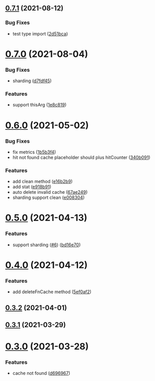 ## [0.7.1](https://github.com/zcong1993/node-redis-cache/compare/v0.7.0...v0.7.1) (2021-08-12)


### Bug Fixes

* test type import ([2d51bca](https://github.com/zcong1993/node-redis-cache/commit/2d51bca04e735d73494e4245a9149e43a1d29241))



# [0.7.0](https://github.com/zcong1993/node-redis-cache/compare/v0.6.0...v0.7.0) (2021-08-04)

### Bug Fixes

- sharding ([d7fdf45](https://github.com/zcong1993/node-redis-cache/commit/d7fdf45eb1da4ec9ba68a84f6ae52e6cb288b7ff))

### Features

- support thisArg ([1e8c819](https://github.com/zcong1993/node-redis-cache/commit/1e8c819847c940e677f7dfc36131fa560565f314))

# [0.6.0](https://github.com/zcong1993/node-redis-cache/compare/v0.5.0...v0.6.0) (2021-05-02)

### Bug Fixes

- fix metrics ([1b5b3f4](https://github.com/zcong1993/node-redis-cache/commit/1b5b3f4f2a826b86527736c24d95273a48630e6e))
- hit not found cache placeholder should plus hitCounter ([340b091](https://github.com/zcong1993/node-redis-cache/commit/340b091637ae0e9c37e00aa5f3780ab9a21a3e0d))

### Features

- add clean method ([e16b2b9](https://github.com/zcong1993/node-redis-cache/commit/e16b2b938cdf5b1c7abb57338ff5580dfc6fe8fd))
- add stat ([e918b91](https://github.com/zcong1993/node-redis-cache/commit/e918b919ed521f66362abdf10e58e24bf118092d))
- auto delete invalid cache ([67ae249](https://github.com/zcong1993/node-redis-cache/commit/67ae249f1f4fdd9433655e517979007bde06b417))
- sharding support clean ([e008304](https://github.com/zcong1993/node-redis-cache/commit/e0083048e784d2456eedcc4fafcb191d215b85e0))

# [0.5.0](https://github.com/zcong1993/node-redis-cache/compare/v0.4.0...v0.5.0) (2021-04-13)

### Features

- support sharding ([#6](https://github.com/zcong1993/node-redis-cache/issues/6)) ([bd16e70](https://github.com/zcong1993/node-redis-cache/commit/bd16e705b00c09c4768356768770aab81ad7fd27))

# [0.4.0](https://github.com/zcong1993/node-redis-cache/compare/v0.3.2...v0.4.0) (2021-04-12)

### Features

- add deleteFnCache method ([5ef0af2](https://github.com/zcong1993/node-redis-cache/commit/5ef0af2498297a6cfa43eb6bb46ff948a4a93e35))

## [0.3.2](https://github.com/zcong1993/node-redis-cache/compare/v0.3.1...v0.3.2) (2021-04-01)

## [0.3.1](https://github.com/zcong1993/node-redis-cache/compare/v0.3.0...v0.3.1) (2021-03-29)

# [0.3.0](https://github.com/zcong1993/node-redis-cache/compare/v0.2.1...v0.3.0) (2021-03-28)

### Features

- cache not found ([d696967](https://github.com/zcong1993/node-redis-cache/commit/d696967f02140941fb0961aefe7b1348d0e4d99e))
